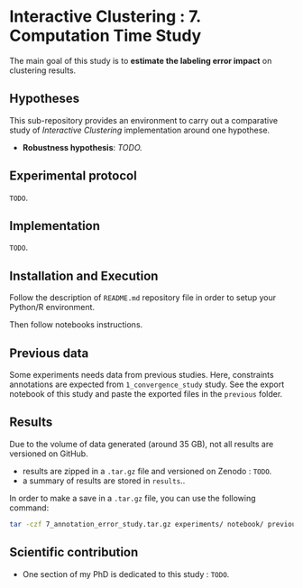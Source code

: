 # Interactive Clustering : 7. Computation Time Study

The main goal of this study is to **estimate the labeling error impact** on clustering results.


## Hypotheses

This sub-repository provides an environment to carry out a comparative study of _Interactive Clustering_ implementation around one hypothese.
- **Robustness hypothesis**: _TODO._


## Experimental protocol

`TODO`.


## Implementation

`TODO`.


## Installation and Execution

Follow the description of `README.md` repository file in order to setup your Python/R environment.

Then follow notebooks instructions.


## Previous data

Some experiments needs data from previous studies.
Here, constraints annotations are expected from `1_convergence_study` study.
See the export notebook of this study and paste the exported files in the `previous` folder.


## Results

Due to the volume of data generated (around 35 GB), not all results are versioned on GitHub.

- results are zipped in a `.tar.gz` file and versioned on Zenodo : `TODO`.
- a summary of results are stored in `results`..

In order to make a save in a `.tar.gz` file, you can use the following command:
```bash
tar -czf 7_annotation_error_study.tar.gz experiments/ notebook/ previous/ results/ README.md
```


## Scientific contribution

- One section of my PhD is dedicated to this study : `TODO`.